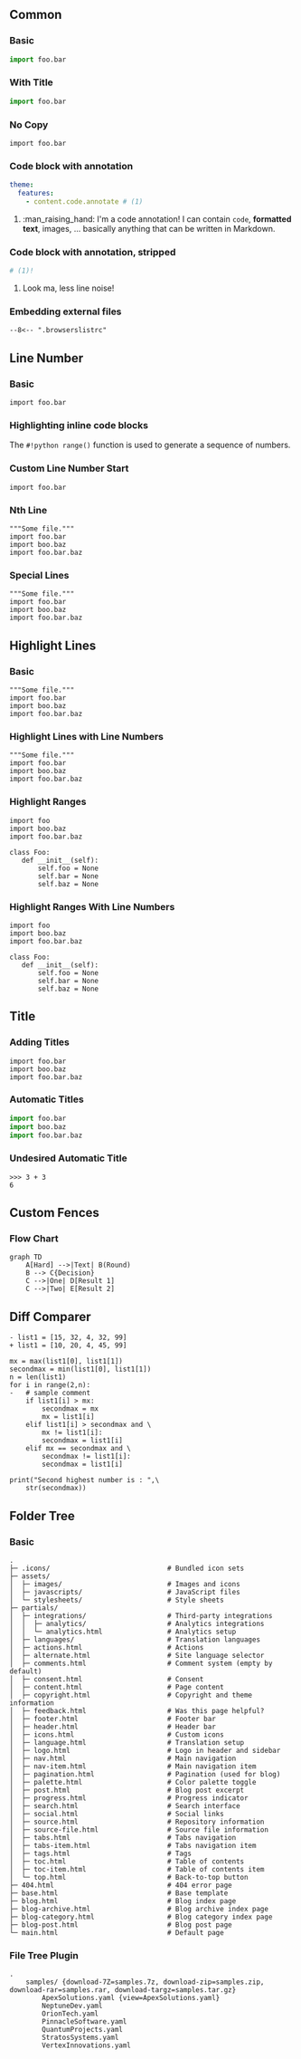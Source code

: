 ## Common
### Basic
```python
import foo.bar
```

### With Title 
```python title="sample.py"
import foo.bar
```

### No Copy
``` { .python .no-copy }
import foo.bar
```

### Code block with annotation
``` yaml
theme:
  features:
    - content.code.annotate # (1)
```

1.  :man_raising_hand: I'm a code annotation! I can contain `code`, __formatted
    text__, images, ... basically anything that can be written in Markdown.


### Code block with annotation, stripped
``` yaml
# (1)!
```

1.  Look ma, less line noise!


### Embedding external files
```
--8<-- ".browserslistrc"
```

## Line Number
### Basic
```{.python linenums="1"}
import foo.bar
```

### Highlighting inline code blocks
The `#!python range()` function is used to generate a sequence of numbers.

### Custom Line Number Start
```{.python linenums="2"}
import foo.bar
```

### Nth Line
``` {.python linenums="1 2"}
"""Some file."""
import foo.bar
import boo.baz
import foo.bar.baz
```

### Special Lines
``` {.python linenums="1 1 2"}
"""Some file."""
import foo.bar
import boo.baz
import foo.bar.baz
```

## Highlight Lines
### Basic
```{.python hl_lines="1 3"}
"""Some file."""
import foo.bar
import boo.baz
import foo.bar.baz
```

### Highlight Lines with Line Numbers
```{.py3 hl_lines="1 3" linenums="1"}
"""Some file."""
import foo.bar
import boo.baz
import foo.bar.baz
```

### Highlight Ranges
```{.py3 hl_lines="1-2 5 7-8"}
import foo
import boo.baz
import foo.bar.baz

class Foo:
   def __init__(self):
       self.foo = None
       self.bar = None
       self.baz = None
```

### Highlight Ranges With Line Numbers
```{.py3 hl_lines="7-8" linenums="1"}
import foo
import boo.baz
import foo.bar.baz

class Foo:
   def __init__(self):
       self.foo = None
       self.bar = None
       self.baz = None
```


## Title
### Adding Titles
```{.py3 title="My Cool Header"}
import foo.bar
import boo.baz
import foo.bar.baz
```

### Automatic Titles
```python
import foo.bar
import boo.baz
import foo.bar.baz
```


### Undesired Automatic Title
```pycon
>>> 3 + 3
6
```


## Custom Fences
### Flow Chart
```mermaid
graph TD
    A[Hard] -->|Text| B(Round)
    B --> C{Decision}
    C -->|One| D[Result 1]
    C -->|Two| E[Result 2]
```

## Diff Comparer
``` {  .diff .title="" .no-copy  linenums="1"} 
- list1 = [15, 32, 4, 32, 99]
+ list1 = [10, 20, 4, 45, 99]

mx = max(list1[0], list1[1]) 
secondmax = min(list1[0], list1[1]) 
n = len(list1)
for i in range(2,n): 
-	# sample comment
	if list1[i] > mx: 
		secondmax = mx
		mx = list1[i] 
	elif list1[i] > secondmax and \
		mx != list1[i]: 
		secondmax = list1[i]
	elif mx == secondmax and \
		secondmax != list1[i]:
		secondmax = list1[i]

print("Second highest number is : ",\
	str(secondmax))

```

## Folder Tree

### Basic

``` {  .sh .title="" .no-copy  linenums="1"}
.
├─ .icons/                             # Bundled icon sets
├─ assets/
│  ├─ images/                          # Images and icons
│  ├─ javascripts/                     # JavaScript files
│  └─ stylesheets/                     # Style sheets
├─ partials/
│  ├─ integrations/                    # Third-party integrations
│  │  ├─ analytics/                    # Analytics integrations
│  │  └─ analytics.html                # Analytics setup
│  ├─ languages/                       # Translation languages
│  ├─ actions.html                     # Actions
│  ├─ alternate.html                   # Site language selector
│  ├─ comments.html                    # Comment system (empty by default)
│  ├─ consent.html                     # Consent
│  ├─ content.html                     # Page content
│  ├─ copyright.html                   # Copyright and theme information
│  ├─ feedback.html                    # Was this page helpful?
│  ├─ footer.html                      # Footer bar
│  ├─ header.html                      # Header bar
│  ├─ icons.html                       # Custom icons
│  ├─ language.html                    # Translation setup
│  ├─ logo.html                        # Logo in header and sidebar
│  ├─ nav.html                         # Main navigation
│  ├─ nav-item.html                    # Main navigation item
│  ├─ pagination.html                  # Pagination (used for blog)
│  ├─ palette.html                     # Color palette toggle
│  ├─ post.html                        # Blog post excerpt
│  ├─ progress.html                    # Progress indicator
│  ├─ search.html                      # Search interface
│  ├─ social.html                      # Social links
│  ├─ source.html                      # Repository information
│  ├─ source-file.html                 # Source file information
│  ├─ tabs.html                        # Tabs navigation
│  ├─ tabs-item.html                   # Tabs navigation item
│  ├─ tags.html                        # Tags
│  ├─ toc.html                         # Table of contents
│  ├─ toc-item.html                    # Table of contents item
│  └─ top.html                         # Back-to-top button
├─ 404.html                            # 404 error page
├─ base.html                           # Base template
├─ blog.html                           # Blog index page
├─ blog-archive.html                   # Blog archive index page
├─ blog-category.html                  # Blog category index page
├─ blog-post.html                      # Blog post page
└─ main.html                           # Default page
```


### File Tree Plugin

``` { .tree title="test", base="http://localhost:8000/samples/files/group-models/001/" }
.
    samples/ {download-7Z=samples.7z, download-zip=samples.zip, download-rar=samples.rar, download-targz=samples.tar.gz}
        ApexSolutions.yaml {view=ApexSolutions.yaml}
        NeptuneDev.yaml
        OrionTech.yaml
        PinnacleSoftware.yaml
        QuantumProjects.yaml
        StratosSystems.yaml
        VertexInnovations.yaml
```